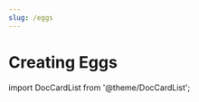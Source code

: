 ```yaml
---
slug: /eggs
---
```


# Creating Eggs
import DocCardList from '@theme/DocCardList';

<DocCardList />
